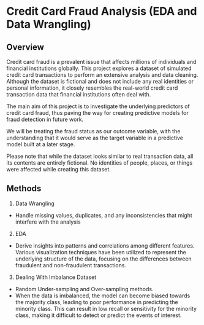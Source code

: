 # Credit Card Fraud Analysis (EDA and Data Wrangling)
## Overview
Credit card fraud is a prevalent issue that affects millions of individuals and financial institutions globally. This project explores a dataset of simulated credit card transactions to perform an extensive analysis and data cleaning. Although the dataset is fictional and does not include any real identities or personal information, it closely resembles the real-world credit card transaction data that financial institutions often deal with.

The main aim of this project is to investigate the underlying predictors of credit card fraud, thus paving the way for creating predictive models for fraud detection in future work.

We will be treating the fraud status as our outcome variable, with the understanding that it would serve as the target variable in a predictive model built at a later stage.

Please note that while the dataset looks similar to real transaction data, all its contents are entirely fictional. No identities of people, places, or things were affected while creating this dataset.

## Methods
1. Data Wrangling
- Handle missing values, duplicates, and any inconsistencies that might interfere with the analysis

2. EDA
- Derive insights into patterns and correlations among different features. Various visualization techniques have been utilized to represent the underlying structure of the data, focusing on the differences between fraudulent and non-fraudulent transactions.

3. Dealing With Imbalance Dataset
- Random Under-sampling and Over-sampling methods.
- When the data is imbalanced, the model can become biased towards the majority class, leading to poor performance in predicting the minority class. This can result in low recall or sensitivity for the minority class, making it difficult to detect or predict the events of interest.
